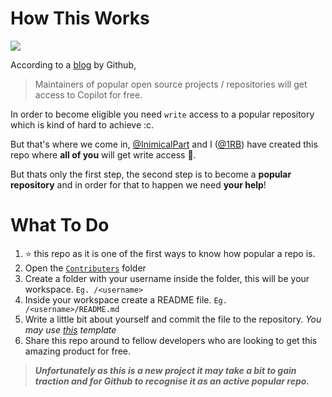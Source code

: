# How This Works
<img align="center" src="https://user-images.githubusercontent.com/86501179/203108318-1abe0f0e-b787-42e6-a3ae-b4bbf49d73bf.png">

According to a [blog](https://github.blog/2022-06-21-github-copilot-is-generally-available-to-all-developers/) by Github, 
> Maintainers of popular open source projects / repositories will get access to Copilot for free. 

In order to become eligible you need `write` access to a popular repository which is kind of hard to achieve :c. 

But that's where we come in, [@InimicalPart](https://github.com/inimicalpart) and I ([@1RB](https://github.com/1RB)) have created this repo where **all of you** will get write access 🎉.

But thats only the first step, the second step is to become a **popular repository** and in order for that to happen we need **your help**!

# What To Do

1. :star: this repo as it is one of the first ways to know how popular a repo is.
2. Open the [`Contributers`](/Contributers/) folder
2. Create a folder with your username inside the folder, this will be your workspace. `Eg. /<username>`
3. Inside your workspace create a README file. `Eg. /<username>/README.md`
4. Write a little bit about yourself and commit the file to the repository. *You may use [this](/TEMPLATE.md) template*
5. Share this repo around to fellow developers who are looking to get this amazing product for free.

> ***Unfortunately as this is a new project it may take a bit to gain traction and for Github to recognise it as an active popular repo.***
